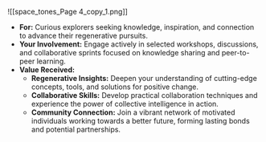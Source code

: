 ![[space_tones_Page 4_copy_1.png]]

- **For:** Curious explorers seeking knowledge, inspiration, and connection to advance their regenerative pursuits.
- **Your Involvement:** Engage actively in selected workshops, discussions, and collaborative sprints focused on knowledge sharing and peer-to-peer learning.
- **Value Received:**
    - **Regenerative Insights:** Deepen your understanding of cutting-edge concepts, tools, and solutions for positive change.
    - **Collaborative Skills:** Develop practical collaboration techniques and experience the power of collective intelligence in action.
    - **Community Connection:** Join a vibrant network of motivated individuals working towards a better future, forming lasting bonds and potential partnerships.